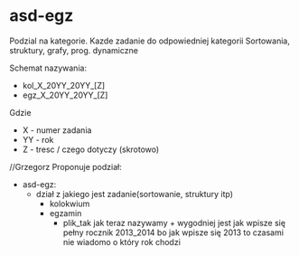 # asd-egz

Podzial na kategorie. Kazde zadanie do odpowiedniej kategorii
Sortowania, struktury, grafy, prog. dynamiczne

Schemat nazywania:
- kol_X_20YY_20YY_[Z]
- egz_X_20YY_20YY_[Z]

Gdzie
- X - numer zadania
- YY - rok
- Z - tresc / czego dotyczy (skrotowo)	

//Grzegorz
Proponuje podział:
- asd-egz:
  - dział z jakiego jest zadanie(sortowanie, struktury itp)
    - kolokwium
    - egzamin
      - plik_tak jak teraz nazywamy + wygodniej jest jak wpisze się pełny rocznik 2013_2014 bo jak wpisze się 2013 to czasami nie wiadomo o który rok chodzi
